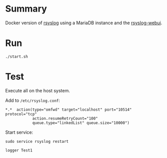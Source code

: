 # Summary

Docker version of [rsyslog](https://www.rsyslog.com) using a MariaDB instance and the [rsyslog-webui](https://github.com/tinylama/rsyslog-webui).

# Run

~~~shell
./start.sh
~~~

# Test

Execute all on the host system.

Add to `/etc/rsyslog.conf`:

~~~
*.*  action(type="omfwd" target="localhost" port="10514" protocol="tcp"
            action.resumeRetryCount="100"
            queue.type="linkedList" queue.size="10000")
~~~

Start service:

~~~shell
sudo service rsyslog restart
~~~

~~~shell
logger Test1
~~~